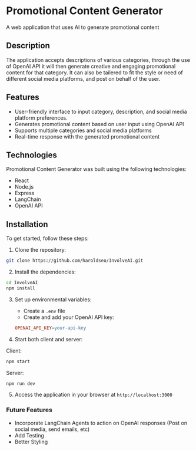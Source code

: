 # Promotional Content Generator

A web application that uses AI to generate promotional content

## Description

The application accepts descriptions of various categories, through the use of OpenAI API it will then generate creative and engaging promotional content for that category. It can also be tailered to fit the style or need of different social media platforms, and post on behalf of the user.

## Features

- User-friendly interface to input category, description, and social media platform preferences.
- Generates promotional content based on user input using OpenAI API
- Supports multiple categories and social media platforms
- Real-time response with the generated promotional content

## Technologies

Promotional Content Generator was built using the following technologies:

- React
- Node.js
- Express
- LangChain
- OpenAI API

## Installation

To get started, follow these steps:

1. Clone the repository:

```bash
git clone https://github.com/haroldseo/InvolveAI.git
```

2. Install the dependencies:

```bash
cd InvolveAI
npm install
```

3. Set up environmental variables:

   - Create a `.env` file
   - Create and add your OpenAI API key:

   ```makefile
   OPENAI_API_KEY=your-api-key
   ```

4. Start both client and server:

Client:

```bash
npm start
```

Server:

```bash
npm run dev
```

5. Access the application in your browser at `http://localhost:3000`

### Future Features

- Incorporate LangChain Agents to action on OpenAI responses (Post on social media, send emails, etc)
- Add Testing
- Better Styling
